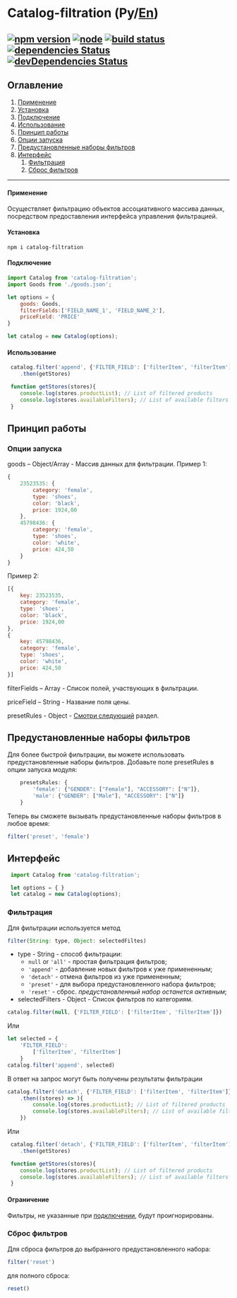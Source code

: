 # Catalog-filtration (Ру/[En](https://github.com/mordenius/catalog-filtration/blob/master/README.md))
[![npm version](https://img.shields.io/npm/v/catalog-filtration.svg)](https://www.npmjs.com/package/catalog-filtration)
[![node](https://img.shields.io/node/v/gh-badges.svg)](https://github.com/mordenius/catalog-filtration)
[![build status](https://travis-ci.org/mordenius/catalog-filtration.svg?branch=master)](https://travis-ci.org/mordenius/catalog-filtration)
[![dependencies Status](https://david-dm.org/mordenius/catalog-filtration/status.svg)](https://david-dm.org/mordenius/catalog-filtration)
[![devDependencies Status](https://david-dm.org/mordenius/catalog-filtration/dev-status.svg)](https://david-dm.org/javiercf/catalog-filtration?type=dev)
---
## Оглавление
1. [Применение](#description)
2. [Установка](#installation)
3. [Подключение](#import)
4. [Использование](#usage)
5. [Принцип работы](#how-it-work)
6. [Опции запуска](#constructor-options)
7. [Предустановленные наборы фильтров](#presets)
7. [Интерфейс](#interface)
    1. [Фильтрация](#filtering)
    2. [Сброс фильтров](#reset-filters)

---

#### <a name="description"></a>Применение
Осуществляет фильтрацию объектов ассоциативного массива данных, посредством предоставления интерфейса управления фильтрацией.

#### <a name="installation"></a>Установка
```
npm i catalog-filtration
```

#### <a name="import"></a>Подключение
```javascript
import Catalog from 'catalog-filtration';
import Goods from './goods.json';

let options = {
    goods: Goods,
    filterFields:['FIELD_NAME_1', 'FIELD_NAME_2'],
    priceField: 'PRICE'
}

let catalog = new Catalog(options);
```

#### <a name="usage"></a>Использование
```javascript
 catalog.filter('append', {'FILTER_FIELD': ['filterItem', 'filterItem']})
    .then(getStores)

 function getStores(stores){
    console.log(stores.productList); // List of filtered products
    console.log(stores.availableFilters); // List of available filters for filtered products
 }
```

## <a name="how-it-works"></a>Принцип работы


### <a name="constructor-options"></a>Опции запуска
goods – Object/Array - Массив данных для фильтрации. 
Пример 1:
```javascript
{ 
    23523535: {
        category: 'female',
        type: 'shoes',
        color: 'black',
        price: 1924,00
    },
    45798436: {
        category: 'female',
        type: 'shoes',
        color: 'white',
        price: 424,50
    }
}
```
Пример 2:
```javascript
[{
    key: 23523535,
    category: 'female',
    type: 'shoes',
    color: 'black',
    price: 1924,00
},
{
    key: 45798436,
    category: 'female',
    type: 'shoes',
    color: 'white',
    price: 424,50
}]
```
filterFields – Array - Список полей, участвующих в фильтрации. 

priceField – String - Название поля цены.

presetRules - Object - [Смотри следующий](#presets) раздел.

## <a name="presets"></a>Предустановленные наборы фильтров
Для более быстрой фильтрации, вы можете использовать предустановленные наборы фильтров.
Добавьте поле presetRules в опции запуска модуля:

```javascript
    presetsRules: {
        'female': {"GENDER": ["Female"], "ACCESSORY": ["N"]},
        'male': {"GENDER": ["Male"], "ACCESSORY": ["N"]} 
    }
```

Теперь вы сможете вызывать предустановленные наборы фильтров в любое время:


```javascript
filter('preset', 'female')
```

## <a name="interface"></a>Интерфейс
```javascript
 import Catalog from 'catalog-filtration';

 let options = { }
 let catalog = new Catalog(options);
```

### <a name="filtering"></a>Фильтрация
Для фильтрации используется метод
```javascript
filter(String: type, Object: selectedFiltes)
```

- type - String - способ фильтрации:
    - ```null``` or ```'all'``` - простая фильтрация фильтров;
    - ```'append'``` - добавление новых фильтров к уже примененным;
    - ```'detach'``` - отмена фильтров из уже примененным;
    - ```'preset'``` - для выбора предустановленного набора фильтров; 
    - ```'reset'``` - сброс. *предустановленный набор останется активным*;
- selectedFilters - Object - Список фильтров по категориям.


```javascript
catalog.filter(null, {'FILTER_FIELD': ['filterItem', 'filterItem']})
```

Или
```javascript
let selected = {
    'FILTER_FIELD': 
        ['filterItem', 'filterItem']
    }
catalog.filter('append', selected)
```
В ответ на запрос могут быть получены результаты фильтрации
```javascript
catalog.filter('detach', {'FILTER_FIELD': ['filterItem', 'filterItem']})
    .then((stores) => ){
        console.log(stores.productList); // List of filtered products
        console.log(stores.availableFilters); // List of available filters for filtered products
    })
```

Или
```javascript
 catalog.filter('detach', {'FILTER_FIELD': ['filterItem', 'filterItem']})
    .then(getStores)

 function getStores(stores){
    console.log(stores.productList); // List of filtered products
    console.log(stores.availableFilters); // List of available filters for filtered products
 }
```

#### Ограничение
Фильтры, не указанные при
[подключении](#import),
будут проигнорированы.

### <a name="reset-filters"></a>Сброс фильтров
Для сброса фильтров до выбранного предустановленного набора:
```javascript
filter('reset')
```
для полного сброса:
```javascript
reset()
```
